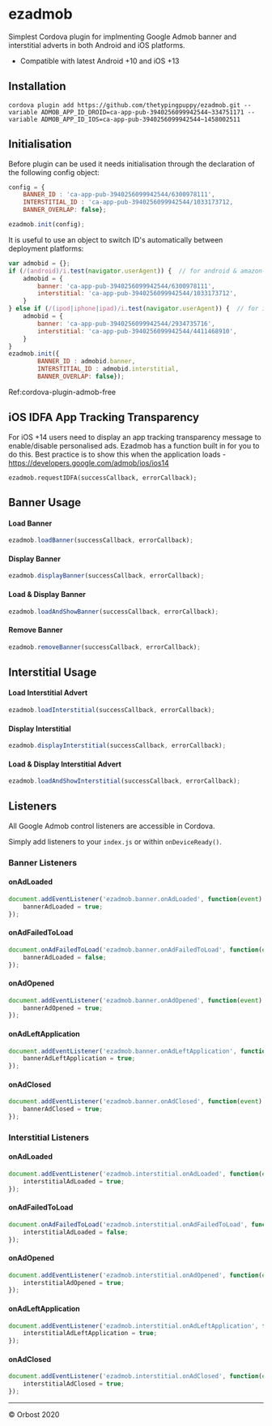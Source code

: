 # ezadmob
Simplest Cordova plugin for implmenting Google Admob banner and interstitial adverts in both Android and iOS platforms.
- Compatible with latest Android +10 and iOS +13

## Installation
```
cordova plugin add https://github.com/thetypingpuppy/ezadmob.git --variable ADMOB_APP_ID_DROID=ca-app-pub-3940256099942544~334751171 --variable ADMOB_APP_ID_IOS=ca-app-pub-3940256099942544~1458002511
```

## Initialisation
Before plugin can be used it needs initialisation through the declaration of the following config object:
```javascript
config = {
    BANNER_ID : 'ca-app-pub-3940256099942544/6300978111',
    INTERSTITIAL_ID : 'ca-app-pub-3940256099942544/1033173712,
    BANNER_OVERLAP: false};

ezadmob.init(config);
```
It is useful to use an object to switch ID's automatically between deployment platforms:
```javascript
var admobid = {};
if (/(android)/i.test(navigator.userAgent)) {  // for android & amazon-fireos
    admobid = {
        banner: 'ca-app-pub-3940256099942544/6300978111',
        interstitial: 'ca-app-pub-3940256099942544/1033173712',
    }
} else if (/(ipod|iphone|ipad)/i.test(navigator.userAgent)) {  // for ios
    admobid = {
        banner: 'ca-app-pub-3940256099942544/2934735716',
        interstitial: 'ca-app-pub-3940256099942544/4411468910',
    }
}
ezadmob.init({
        BANNER_ID : admobid.banner,
        INTERSTITIAL_ID : admobid.interstitial,
        BANNER_OVERLAP: false});        
```
Ref:cordova-plugin-admob-free

## iOS IDFA App Tracking Transparency
For iOS +14 users need to display an app tracking transparency message to enable/disable personalised ads. Ezadmob has a function built in for you to do this. Best practice is to show this when the application loads - https://developers.google.com/admob/ios/ios14
```
ezadmob.requestIDFA(successCallback, errorCallback);
```

## Banner Usage

#### Load Banner
```javascript
ezadmob.loadBanner(successCallback, errorCallback);
```

#### Display Banner
```javascript
ezadmob.displayBanner(successCallback, errorCallback);
```

#### Load & Display Banner
```javascript
ezadmob.loadAndShowBanner(successCallback, errorCallback);
```

#### Remove Banner
```javascript
ezadmob.removeBanner(successCallback, errorCallback);
```

## Interstitial Usage

#### Load Interstitial Advert
```javascript
ezadmob.loadInterstitial(successCallback, errorCallback);
```

#### Display Interstitial
```javascript
ezadmob.displayInterstitial(successCallback, errorCallback);
```

#### Load & Display Interstitial Advert
```javascript
ezadmob.loadAndShowInterstitial(successCallback, errorCallback);
```

## Listeners

All Google Admob control listeners are accessible in Cordova. 

Simply add listeners to your `index.js` or within `onDeviceReady()`.

### Banner Listeners

#### onAdLoaded
```javascript
document.addEventListener('ezadmob.banner.onAdLoaded', function(event) {
    bannerAdLoaded = true;
});
```

#### onAdFailedToLoad
```javascript
document.onAdFailedToLoad('ezadmob.banner.onAdFailedToLoad', function(event) {
    bannerAdLoaded = false;
});
```

#### onAdOpened
```javascript
document.addEventListener('ezadmob.banner.onAdOpened', function(event) {
    bannerAdOpened = true;
});
```

#### onAdLeftApplication
```javascript
document.addEventListener('ezadmob.banner.onAdLeftApplication', function(event) {
    bannerAdLeftApplication = true;
});
```

#### onAdClosed
```javascript
document.addEventListener('ezadmob.banner.onAdClosed', function(event) {
    bannerAdClosed = true;
});
```


### Interstitial Listeners

#### onAdLoaded
```javascript
document.addEventListener('ezadmob.interstitial.onAdLoaded', function(event) {
    interstitialAdLoaded = true;
});
```
#### onAdFailedToLoad
```javascript
document.onAdFailedToLoad('ezadmob.interstitial.onAdFailedToLoad', function(event) {
    interstitialAdLoaded = false;
});
```
#### onAdOpened
```javascript
document.addEventListener('ezadmob.interstitial.onAdOpened', function(event) {
    interstitialAdOpened = true;
});
```
#### onAdLeftApplication
```javascript
document.addEventListener('ezadmob.interstitial.onAdLeftApplication', function(event) {
    interstitialAdLeftApplication = true;
});
```

#### onAdClosed
```javascript
document.addEventListener('ezadmob.interstitial.onAdClosed', function(event) {
    interstitialAdClosed = true;
});
```

---
&copy; Orbost 2020

